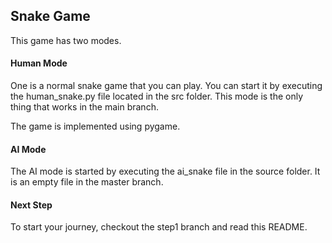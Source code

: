 ## Snake Game

This game has two modes. 

#### Human Mode
One is a normal snake game that you can play. You can start it by executing the human_snake.py file located in the src folder. This mode is the only thing that works in the main branch.

The game is implemented using pygame.

#### AI Mode
The AI mode is started by executing the ai_snake file in the source folder. It is an empty file in the master branch.

#### Next Step
To start your journey, checkout the step1 branch and read this README.